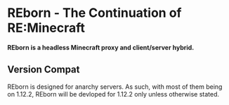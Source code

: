 # **REborn** - The Continuation of RE:Minecraft

**REborn is a headless Minecraft proxy and client/server hybrid.**

## Version Compat

REborn is designed for anarchy servers. As such, with most of them being on 1.12.2, REborn will be devloped for 1.12.2 only unless otherwise stated.
